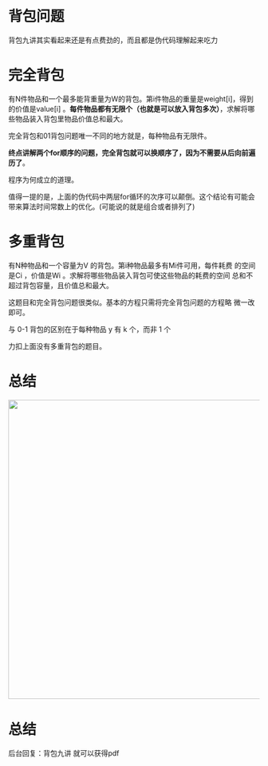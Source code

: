 
# 背包问题 

背包九讲其实看起来还是有点费劲的，而且都是伪代码理解起来吃力

# 完全背包 

有N件物品和一个最多能背重量为W的背包。第i件物品的重量是weight[i]，得到的价值是value[i] 。**每件物品都有无限个（也就是可以放入背包多次）**，求解将哪些物品装入背包里物品价值总和最大。


完全背包和01背包问题唯一不同的地方就是，每种物品有无限件。

**终点讲解两个for顺序的问题，完全背包就可以换顺序了，因为不需要从后向前遍历了**。


程序为何成立的道理。


值得一提的是，上面的伪代码中两层for循环的次序可以颠倒。这个结论有可能会带来算法时间常数上的优化。(可能说的就是组合或者排列了)

# 多重背包 

有N种物品和一个容量为V 的背包。第i种物品最多有Mi件可用，每件耗费 的空间是Ci ，价值是Wi 。求解将哪些物品装入背包可使这些物品的耗费的空间 总和不超过背包容量，且价值总和最大。

这题目和完全背包问题很类似。基本的方程只需将完全背包问题的方程略 微一改即可。

与 0-1 背包的区别在于每种物品 y 有 k 个，而非 1 个 

力扣上面没有多重背包的题目。
# 总结 

<img src='../pics/416.分割等和子集1.png' width=600> </img></div>

# 总结 

后台回复：背包九讲 就可以获得pdf
